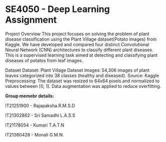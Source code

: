 # SE4050 - Deep Learning Assignment

Project Overview
This project focuses on solving the problem of plant disease classification using the Plant Village dataset(Potato images) from Kaggle. We have developed and compared four distinct Convolutional Neural Network (CNN) architectures to classify different plant diseases. This is a supervised learning task aimed at detecting and classifying plant diseases of potatos from leaf images.

Dataset
Dataset: Plant Village Dataset
Images: 54,306 images of plant leaves categorized into 38 classes (healthy and diseased).
Source: Kaggle
Preprocessing: The dataset was resized to 64x64 pixels and normalized to values between [0, 1]. Data augmentation was applied to reduce overfitting.

**Group memebr details:**

IT21251900 - Rajapaksha R.M.S.D

IT21302862 - Sri Samadhi L.A.S.S

IT21178054 - Kumari T.A.T.N

IT21360428 - Monali G.M.N.


